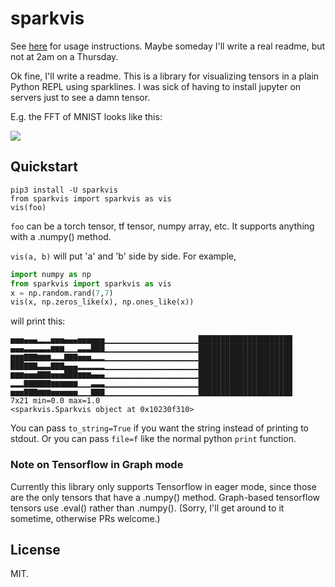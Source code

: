 # sparkvis

See [here](https://twitter.com/theshawwn/status/1392730448682524672) for usage instructions. Maybe someday I'll write a real readme, but not at 2am on a Thursday.


Ok fine, I'll write a readme. This is a library for visualizing tensors in a plain Python REPL using sparklines. I was sick of having to install jupyter on servers just to see a damn tensor.

E.g. the FFT of MNIST looks like this:

![](https://pbs.twimg.com/media/E1P4TC3WEAApxDU?format=jpg&name=large)


## Quickstart


```
pip3 install -U sparkvis
from sparkvis import sparkvis as vis
vis(foo)
```

`foo` can be a torch tensor, tf tensor, numpy array, etc. It supports anything with a .numpy() method.

`vis(a, b)` will put 'a' and 'b' side by side. For example,

```py
import numpy as np
from sparkvis import sparkvis as vis
x = np.random.rand(7,7)
vis(x, np.zeros_like(x), np.ones_like(x))
```

will print this:

```
▅▅▅▄▄▄▂▂▂▅▅▅▄▄▄▅▅▅▅▅▅▁▁▁▁▁▁▁▁▁▁▁▁▁▁▁▁▁▁▁▁▁█████████████████████
▄▄▄▃▃▃▃▃▃▆▆▆▁▁▁▃▃▃███▁▁▁▁▁▁▁▁▁▁▁▁▁▁▁▁▁▁▁▁▁█████████████████████
▆▆▆▇▇▇▆▆▆▂▂▂▇▇▇▅▅▅▂▂▂▁▁▁▁▁▁▁▁▁▁▁▁▁▁▁▁▁▁▁▁▁█████████████████████
███▇▇▇▃▃▃▇▇▇▄▄▄▂▂▂▂▂▂▁▁▁▁▁▁▁▁▁▁▁▁▁▁▁▁▁▁▁▁▁█████████████████████
▆▆▆▅▅▅▇▇▇▅▅▅███▆▆▆▄▄▄▁▁▁▁▁▁▁▁▁▁▁▁▁▁▁▁▁▁▁▁▁█████████████████████
▂▂▂▇▇▇▇▇▇▆▆▆▆▆▆▁▁▁▃▃▃▁▁▁▁▁▁▁▁▁▁▁▁▁▁▁▁▁▁▁▁▁█████████████████████
▅▅▅▇▇▇▆▆▆▅▅▅▅▅▅▁▁▁▇▇▇▁▁▁▁▁▁▁▁▁▁▁▁▁▁▁▁▁▁▁▁▁█████████████████████
7x21 min=0.0 max=1.0
<sparkvis.Sparkvis object at 0x10230f310>
```

You can pass `to_string=True` if you want the string instead of
printing to stdout. Or you can pass `file=f` like the normal python
`print` function.

### Note on Tensorflow in Graph mode

Currently this library only supports Tensorflow in eager mode, since those are the only tensors that have a .numpy() method. Graph-based tensorflow tensors use .eval() rather than .numpy(). (Sorry, I'll get around to it sometime, otherwise PRs welcome.)


## License

MIT.
